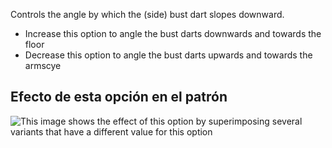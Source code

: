 Controls the angle by which the (side) bust dart slopes downward.

- Increase this option to angle the bust darts downwards and towards the floor
- Decrease this option to angle the bust darts upwards and towards the armscye

## Efecto de esta opción en el patrón

![This image shows the effect of this option by superimposing several variants that have a different value for this option](simone_bustdartangle_sample.svg "Effect of this option on the pattern")
